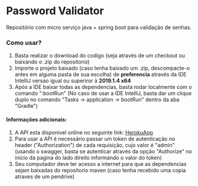 # Password Validator
Repositório com micro serviço java + spring boot para validação de senhas.

### Como usar?
1. Basta realizar o download do codigo (seja através de um checkout ou baixando o .zip do repositorio)
2. Importe o projeto baixado (caso tenha baixado um .zip, descompacte-o antes em alguma pasta de sua escolha) de **preferencia** através da IDE IntelliJ versao igual ou superiror à **2019.1.4 x64**
3. Após a IDE baixar todas as dependencias, basta rodar localmente com o comando ":bootRun" (No caso de usar a IDE IntelliJ, basta dar um clique duplo no comando "Tasks -> application -> bootRun" dentro da aba "Gradle")

#### Informações adicionais:
1. A API esta disponivel online no seguinte link: [HerokuApp](https://simple-password-validator.herokuapp.com/)
2. Para usar a API é necessário passar um token de autenticação no header ("Authorization") de cada requisição, cujo valor é "admin" (usando o swagger, basta se autenticar através da opção "Authorize" no inicio da pagina do lado direito informando o valor do token)
3. Seu computador deve ter acesso a internet para que as dependencias sejam baixadas do repositorio maven (caso tenha recebido uma copia atraves de um pendrive)
